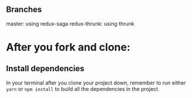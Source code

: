 ## Branches

master: using redux-saga
redux-thrunk: using thrunk

# After you fork and clone:

## Install dependencies

In your terminal after you clone your project down, remember to run either `yarn` or `npm install` to build all the dependencies in the project.
